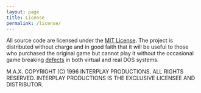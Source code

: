 ```yaml
---
layout: page
title: License
permalink: /license/
---
```


All source code are licensed under the [MIT License](https://github.com/klei1984/max/blob/master/LICENSE). The project is distributed without charge and in good faith that it will be useful to those who purchased the original game but cannot play it without the occasional game breaking [defects](defects.md) in both virtual and real DOS systems.

M.A.X. COPYRIGHT (C) 1996 INTERPLAY PRODUCTIONS.  ALL RIGHTS RESERVED.
INTERPLAY PRODUCTIONS IS THE EXCLUSIVE LICENSEE AND DISTRIBUTOR.
